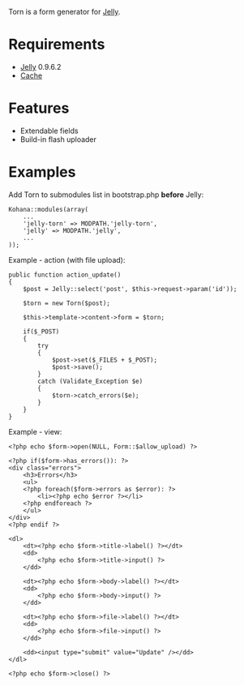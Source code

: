 Torn is a form generator for [Jelly](http://github.com/jonathangeiger/kohana-jelly).

# Requirements

* [Jelly](http://github.com/jonathangeiger/kohana-jelly) 0.9.6.2
* [Cache](http://github.com/kohana/cache)

# Features

* Extendable fields
* Build-in flash uploader

# Examples

Add Torn to submodules list in bootstrap.php **before** Jelly:

	Kohana::modules(array(
		...
		'jelly-torn' => MODPATH.'jelly-torn',
		'jelly' => MODPATH.'jelly',
		...
	));
	
Example - action (with file upload):

	public function action_update()
	{
		$post = Jelly::select('post', $this->request->param('id'));
		
		$torn = new Torn($post);
		
		$this->template->content->form = $torn;
		
		if($_POST)
		{
			try
			{
				$post->set($_FILES + $_POST);
				$post->save();
			}
			catch (Validate_Exception $e)
			{
				$torn->catch_errors($e);
			}
		}
	}

Example - view:

	<?php echo $form->open(NULL, Form::$allow_upload) ?>
	
	<?php if($form->has_errors()): ?>
	<div class="errors">
		<h3>Errors</h3>
		<ul>
		<?php foreach($form->errors as $error): ?>
			<li><?php echo $error ?></li>
		<?php endforeach ?>
		</ul>
	</div>
	<?php endif ?>
	
	<dl>
		<dt><?php echo $form->title->label() ?></dt>
		<dd>
			<?php echo $form->title->input() ?>
		</dd>
		
		<dt><?php echo $form->body->label() ?></dt>
		<dd>
			<?php echo $form->body->input() ?>
		</dd>
		
		<dt><?php echo $form->file->label() ?></dt>
		<dd>
			<?php echo $form->file->input() ?>
		</dd>
		
		<dd><input type="submit" value="Update" /></dd>
	</dl>
	
	<?php echo $form->close() ?>
